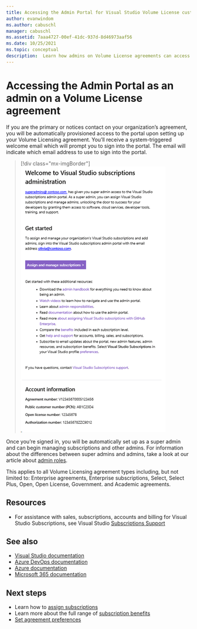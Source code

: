 ```yaml
---
title: Accessing the Admin Portal for Visual Studio Volume License customers | Microsoft Docs
author: evanwindom
ms.author: cabuschl
manager: cabuschl
ms.assetid: 7aaa4727-00ef-41dc-937d-8d46973aaf56
ms.date: 10/25/2021
ms.topic: conceptual
description:  Learn how admins on Volume License agreements can access the Visual Studio subscriptions Admin Portal
---
```


# Accessing the Admin Portal as an admin on a Volume License agreement
If you are the primary or notices contact on your organization’s agreement, you will be automatically provisioned access to the portal upon setting up your Volume Licensing agreement. You’ll receive a system-triggered welcome email which will prompt you to sign into the portal. The email will indicate which email address to use to sign into the portal. 

   > [!div class="mx-imgBorder"]
   > ![Volume License admin notification](_img/volume-license/super-admin-notice-2020.png "New admins receive a welcome notification to access the portal.")

Once you’re signed in, you will be automatically set up as a super admin and can begin managing subscriptions and other admins. For information about the differences between super admins and admins, take a look at our article about [admin roles](admin-roles.md).

This applies to all Volume Licensing agreement types including, but not limited to: Enterprise agreements, Enterprise subscriptions, Select, Select Plus, Open, Open License, Government. and Academic agreements. 

## Resources
- For assistance with sales, subscriptions, accounts and billing for Visual Studio Subscriptions, see Visual Studio [Subscriptions Support](https://visualstudio.microsoft.com/subscriptions/support/)

## See also
- [Visual Studio documentation](/visualstudio/)
- [Azure DevOps documentation](/azure/devops/)
- [Azure documentation](/azure/)
- [Microsoft 365 documentation](/microsoft-365/)

## Next steps
- Learn how to [assign subscriptions](assign-license.md)
- Learn more about the full range of [subscription benefits](https://visualstudio.microsoft.com/vs/benefits/)
- [Set agreement preferences](admin-preferences.md)